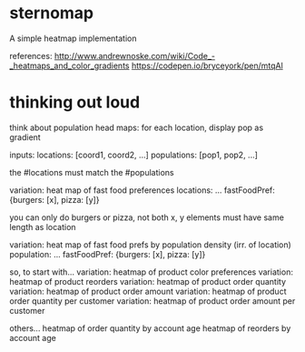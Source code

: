 # sternomap

A simple heatmap implementation

references:
http://www.andrewnoske.com/wiki/Code_-_heatmaps_and_color_gradients
https://codepen.io/bryceyork/pen/mtqAl


# thinking out loud

think about population head maps: 
  for each location, display pop as gradient

inputs:
  locations: [coord1, coord2, ...]
  populations: [pop1, pop2, ...] 

the #locations must match the #populations

variation: heat map of fast food preferences
  locations: ...
  fastFoodPref: {burgers: [x], pizza: [y]}

you can only do burgers or pizza, not both
x, y elements must have same length as location

variation: heat map of fast food prefs by population density (irr. of location)
  population: ...
  fastFoodPref: {burgers: [x], pizza: [y]}


so, to start with...
variation: heatmap of product color preferences
variation: heatmap of product reorders
variation: heatmap of product order quantity
variation: heatmap of product order amount
variation: heatmap of product order quantity per customer
variation: heatmap of product order amount per customer

others...
heatmap of order quantity by account age
heatmap of reorders by account age
